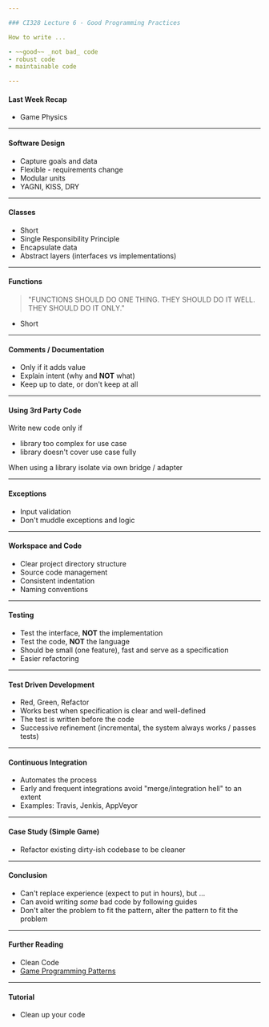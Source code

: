 ```yaml
---

### CI328 Lecture 6 - Good Programming Practices

How to write ...

- ~~good~~ _not bad_ code
- robust code
- maintainable code

---
```


#### Last Week Recap

- Game Physics

---

#### Software Design

- Capture goals and data
- Flexible - requirements change
- Modular units
- YAGNI, KISS, DRY

---

#### Classes

- Short
- Single Responsibility Principle
- Encapsulate data
- Abstract layers (interfaces vs implementations)

---

#### Functions

> "FUNCTIONS SHOULD DO ONE THING. THEY SHOULD DO IT WELL. THEY SHOULD DO IT ONLY."

- Short

---

#### Comments / Documentation

- Only if it adds value
- Explain intent (why and **NOT** what)
- Keep up to date, or don't keep at all

---

#### Using 3rd Party Code

Write new code only if

- library too complex for use case
- library doesn't cover use case fully

When using a library isolate via own bridge / adapter

---

#### Exceptions

- Input validation
- Don't muddle exceptions and logic

---

#### Workspace and Code

- Clear project directory structure
- Source code management
- Consistent indentation
- Naming conventions

---

#### Testing

- Test the interface, **NOT** the implementation
- Test the code, **NOT** the language
- Should be small (one feature), fast and serve as a specification
- Easier refactoring

---

#### Test Driven Development

- Red, Green, Refactor
- Works best when specification is clear and well-defined
- The test is written before the code
- Successive refinement (incremental, the system always works / passes tests)

---

#### Continuous Integration

- Automates the process
- Early and frequent integrations avoid "merge/integration hell" to an extent
- Examples: Travis, Jenkis, AppVeyor

---

#### Case Study (Simple Game)

- Refactor existing dirty-ish codebase to be cleaner

---

#### Conclusion

- Can't replace experience (expect to put in hours), but ...
- Can avoid writing _some_ bad code by following guides
- Don't alter the problem to fit the pattern, alter the pattern to fit the problem

----

#### Further Reading

- Clean Code
- [Game Programming Patterns](http://gameprogrammingpatterns.com/contents.html)

---

#### Tutorial

- Clean up your code